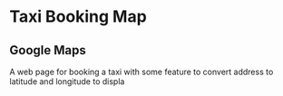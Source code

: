 # Taxi Booking Map

## Google Maps

A web page for booking a taxi with some feature to convert address to latitude and longitude to displa